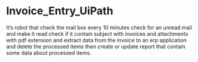 # Invoice_Entry_UiPath
It’s robot that check the mail box every 10 minutes check for an unread mail and make it read check if it contain subject with invoices and attachments with pdf extension and extract data from the invoice to an erp application and delete the processed items then create or update report that contain some data about processed items.
